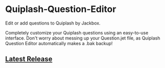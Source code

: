# Quiplash-Question-Editor #
Edit or add questions to Quiplash by Jackbox.

Completely customize your Quiplash questions using an easy-to-use interface.
Don't worry about messing up your Question.jet file, as Quiplash Question Editor automatically makes a .bak backup!

## [Latest Release](https://github.com/CoryZ40/Quiplash-Question-Editor/releases) ##
